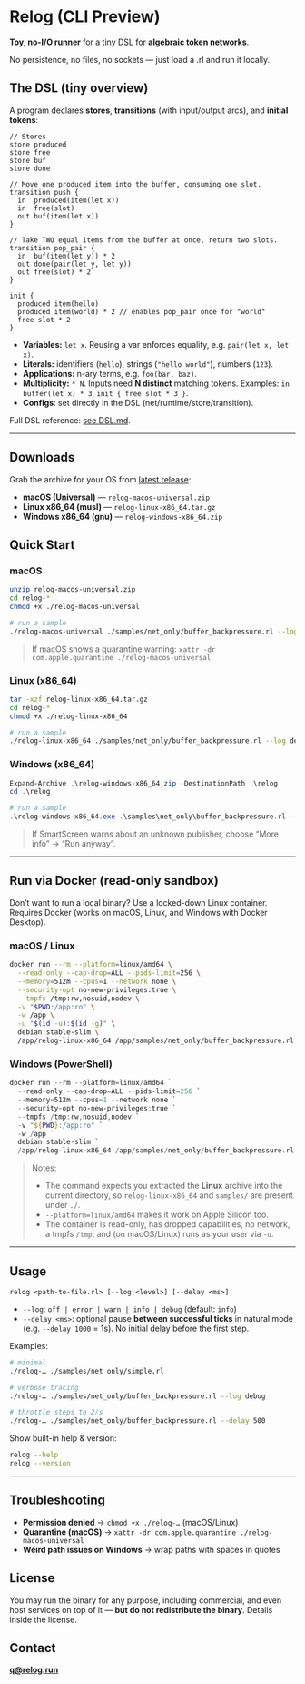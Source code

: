# Relog (CLI Preview)

**Toy, no-I/O runner** for a tiny DSL for **algebraic token networks**.

No persistence, no files, no sockets — just load a .rl and run it locally.

## The DSL (tiny overview)

A program declares **stores**, **transitions** (with input/output arcs), and **initial tokens**:

```relog
// Stores
store produced
store free
store buf
store done

// Move one produced item into the buffer, consuming one slot.
transition push {
  in  produced(item(let x))
  in  free(slot)
  out buf(item(let x))
}

// Take TWO equal items from the buffer at once, return two slots.
transition pop_pair {
  in  buf(item(let y)) * 2
  out done(pair(let y, let y))
  out free(slot) * 2
}

init {
  produced item(hello)
  produced item(world) * 2 // enables pop_pair once for "world"
  free slot * 2
}
```
* **Variables:** `let x`. Reusing a var enforces equality, e.g. `pair(let x, let x)`.
* **Literals:** identifiers (`hello`), strings (`"hello world"`), numbers (`123`).
* **Applications:** n-ary terms, e.g. `foo(bar, baz)`.
* **Multiplicity:** `* N`. Inputs need **N distinct** matching tokens. Examples: `in buffer(let x) * 3`, `init { free slot * 3 }`.
* **Configs**: set directly in the DSL (net/runtime/store/transition).

Full DSL reference: [see DSL.md](./DSL.md).

---

## Downloads

Grab the archive for your OS from [latest release](https://github.com/relogrun/relog/releases/latest):

* **macOS (Universal)** — `relog-macos-universal.zip`
* **Linux x86\_64 (musl)** — `relog-linux-x86_64.tar.gz`
* **Windows x86\_64 (gnu)** — `relog-windows-x86_64.zip`

## Quick Start

### macOS

```bash
unzip relog-macos-universal.zip
cd relog-*
chmod +x ./relog-macos-universal

# run a sample
./relog-macos-universal ./samples/net_only/buffer_backpressure.rl --log debug --delay 500
```

> If macOS shows a quarantine warning:
> `xattr -dr com.apple.quarantine ./relog-macos-universal`

### Linux (x86\_64)

```bash
tar -xzf relog-linux-x86_64.tar.gz
cd relog-*
chmod +x ./relog-linux-x86_64

# run a sample
./relog-linux-x86_64 ./samples/net_only/buffer_backpressure.rl --log debug --delay 500
```

### Windows (x86\_64)

```powershell
Expand-Archive .\relog-windows-x86_64.zip -DestinationPath .\relog
cd .\relog

# run a sample
.\relog-windows-x86_64.exe .\samples\net_only\buffer_backpressure.rl --log debug --delay 500
```

> If SmartScreen warns about an unknown publisher, choose “More info” → “Run anyway”.

---

## Run via Docker (read-only sandbox)

Don’t want to run a local binary? Use a locked-down Linux container.
Requires Docker (works on macOS, Linux, and Windows with Docker Desktop).

### macOS / Linux

```bash
docker run --rm --platform=linux/amd64 \
  --read-only --cap-drop=ALL --pids-limit=256 \
  --memory=512m --cpus=1 --network none \
  --security-opt no-new-privileges:true \
  --tmpfs /tmp:rw,nosuid,nodev \
  -v "$PWD:/app:ro" \
  -w /app \
  -u "$(id -u):$(id -g)" \
  debian:stable-slim \
  /app/relog-linux-x86_64 /app/samples/net_only/buffer_backpressure.rl --log debug --delay 500
```

### Windows (PowerShell)

```powershell
docker run --rm --platform=linux/amd64 `
  --read-only --cap-drop=ALL --pids-limit=256 `
  --memory=512m --cpus=1 --network none `
  --security-opt no-new-privileges:true `
  --tmpfs /tmp:rw,nosuid,nodev `
  -v "${PWD}:/app:ro" `
  -w /app `
  debian:stable-slim `
  /app/relog-linux-x86_64 /app/samples/net_only/buffer_backpressure.rl --log debug --delay 500
```

> Notes:
>
> * The command expects you extracted the **Linux** archive into the current directory, so `relog-linux-x86_64` and `samples/` are present under `./`.
> * `--platform=linux/amd64` makes it work on Apple Silicon too.
> * The container is read-only, has dropped capabilities, no network, a tmpfs `/tmp`, and (on macOS/Linux) runs as your user via `-u`.
> 
---

## Usage

```
relog <path-to-file.rl> [--log <level>] [--delay <ms>]
```

* `--log`: `off | error | warn | info | debug` (default: `info`)
* `--delay <ms>`: optional pause **between successful ticks** in natural mode (e.g. `--delay 1000` = 1s).
  No initial delay before the first step.

Examples:

```bash
# minimal
./relog-… ./samples/net_only/simple.rl

# verbose tracing
./relog-… ./samples/net_only/buffer_backpressure.rl --log debug

# throttle steps to 2/s
./relog-… ./samples/net_only/buffer_backpressure.rl --delay 500
```

Show built-in help & version:

```bash
relog --help
relog --version
```

---

## Troubleshooting

* **Permission denied** → `chmod +x ./relog-…` (macOS/Linux)
* **Quarantine (macOS)** → `xattr -dr com.apple.quarantine ./relog-macos-universal`
* **Weird path issues on Windows** → wrap paths with spaces in quotes

## License

You may run the binary for any purpose, including commercial, and even host services on top of it — **but do not redistribute the binary**. Details inside the license.

## Contact

**[q@relog.run](mailto:q@relog.run)**

